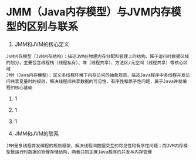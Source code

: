 # JMM（Java内存模型）与JVM内存模型的区别与联系

1. JMM和JVM的核心定义‌
```textmate
JVM内存模型（JVM内存结构）：描述JVM在‌物理内存分配和管理上的结构‌，属于运行时数据区域的划分。主要包含线程栈（线程私有）、堆（线程共享）、方法区/元空间（线程共享）等核心区域‌
JMM（Java内存模型）：定义‌多线程环境下内存访问的抽象规范，描述Java程序中多线程并发访问共享变量时的规则，解决线程间共享数据的可见性、有序性和原子性问题，属于Java并发编程的核心基础‌
```
1. 1
2. 1
3. 1

4. JMM和JVM的联系
```textmate
JMM是多线程并发编程的规则框架，解决线程间数据交互的可见性和有序性问题；而JVM内存模型是运行时数据的物理存储结构，两者共同支撑Java程序的并发与内存管理
```